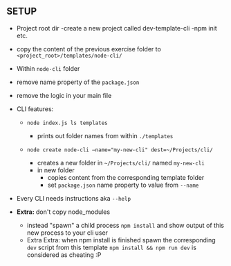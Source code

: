 ## SETUP

- Project root dir
  -create a new project called dev-template-cli
  -npm init etc.
 
 - copy the content of the previous exercise folder to `<project_root>/templates/node-cli/`
 - Within `node-cli` folder
  - remove name property of the `package.json`
  - remove the logic in your main file

- CLI features:
  - `node index.js ls templates`
    - prints out folder names from within `./templates`
  
  -  `node create node-cli —name="my-new-cli" dest=~/Projects/cli/`
      - creates a new folder in `~/Projects/cli/` named `my-new-cli`
      - in new folder
        - copies content from the corresponding template folder
        - set `package.json` name property to value from `--name`
      
- Every CLI needs instructions aka `--help`


- **Extra:** don't copy node_modules
  - instead "spawn" a child process `npm install` and show output of this new process to your cli user
  - Extra Extra: when npm install is finished spawn the corresponding `dev` script 
    from this template `npm install && npm run dev` is considered as cheating :P
